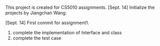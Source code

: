 This project is created for CS5010 assignments.
[Sept. 14]
Initialize the projects by Jiangchan Wang.

[Sept. 14]
First commit for assignment1.
1. complete the implementation of Interface and class
2. complete the test case 
